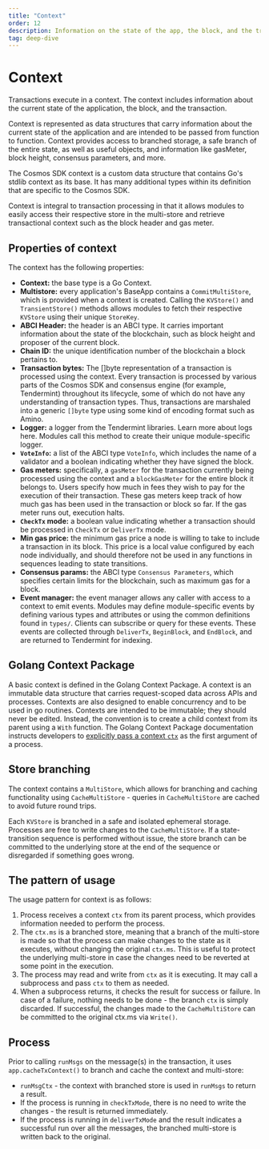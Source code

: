 ```yaml
---
title: "Context"
order: 12
description: Information on the state of the app, the block, and the transaction
tag: deep-dive
---
```


# Context

Transactions execute in a context. The context includes information about the current state of the application, the block, and the transaction.

Context is represented as data structures that carry information about the current state of the application and are intended to be passed from function to function. Context provides access to branched storage, a safe branch of the entire state, as well as useful objects, and information like gasMeter, block height, consensus parameters, and more.

The Cosmos SDK context is a custom data structure that contains Go's stdlib context as its base. It has many additional types within its definition that are specific to the Cosmos SDK.

Context is integral to transaction processing in that it allows modules to easily access their respective store in the multi-store and retrieve transactional context such as the block header and gas meter.

## Properties of context

The context has the following properties:

* **Context:** the base type is a Go Context.
* **Multistore:** every application's BaseApp contains a `CommitMultiStore`, which is provided when a context is created. Calling the `KVStore()` and `TransientStore()` methods allows modules to fetch their respective `KVStore` using their unique `StoreKey`.
* **ABCI Header:** the header is an ABCI type. It carries important information about the state of the blockchain, such as block height and proposer of the current block.
* **Chain ID:** the unique identification number of the blockchain a block pertains to.
* **Transaction bytes:** The []byte representation of a transaction is processed using the context. Every transaction is processed by various parts of the Cosmos SDK and consensus engine (for example, Tendermint) throughout its lifecycle, some of which do not have any understanding of transaction types. Thus, transactions are marshaled into a generic `[]byte` type using some kind of encoding format such as Amino.
* **Logger:** a logger from the Tendermint libraries. Learn more about logs here. Modules call this method to create their unique module-specific logger.
* **`VoteInfo`:** a list of the ABCI type `VoteInfo`, which includes the name of a validator and a boolean indicating whether they have signed the block.
* **Gas meters:** specifically, a `gasMeter` for the transaction currently being processed using the context and a `blockGasMeter` for the entire block it belongs to. Users specify how much in fees they wish to pay for the execution of their transaction. These gas meters keep track of how much gas has been used in the transaction or block so far. If the gas meter runs out, execution halts.
* **`CheckTx` mode:** a boolean value indicating whether a transaction should be processed in `CheckTx` or `DeliverTx` mode.
* **Min gas price:** the minimum gas price a node is willing to take to include a transaction in its block. This price is a local value configured by each node individually, and should therefore not be used in any functions in sequences leading to state transitions.
* **Consensus params:** the ABCI type `Consensus Parameters`, which specifies certain limits for the blockchain, such as maximum gas for a block.
* **Event manager:** the event manager allows any caller with access to a context to emit events. Modules may define module-specific events by defining various types and attributes or using the common definitions found in `types/`. Clients can subscribe or query for these events. These events are collected through `DeliverTx`, `BeginBlock`, and `EndBlock`, and are returned to Tendermint for indexing.

## Golang Context Package

A basic context is defined in the Golang Context Package. A context is an immutable data structure that carries request-scoped data across APIs and processes. Contexts are also designed to enable concurrency and to be used in go routines. Contexts are intended to be immutable; they should never be edited. Instead, the convention is to create a child context from its parent using a `With` function. The Golang Context Package documentation instructs developers to [explicitly pass a context `ctx`](https://pkg.go.dev/context) as the first argument of a process.


## Store branching

The context contains a `MultiStore`, which allows for branching and caching functionality using `CacheMultiStore` - queries in `CacheMultiStore` are cached to avoid future round trips.

Each `KVStore` is branched in a safe and isolated ephemeral storage. Processes are free to write changes to the `CacheMultiStore`. If a state-transition sequence is performed without issue, the store branch can be committed to the underlying store at the end of the sequence or disregarded if something goes wrong.

## The pattern of usage

The usage pattern for context is as follows:

1. Process receives a context `ctx` from its parent process, which provides information needed to perform the process.
2. The `ctx.ms` is a branched store, meaning that a branch of the multi-store is made so that the process can make changes to the state as it executes, without changing the original `ctx.ms`. This is useful to protect the underlying multi-store in case the changes need to be reverted at some point in the execution.
3. The process may read and write from `ctx` as it is executing. It may call a subprocess and pass `ctx` to them as needed.
4. When a subprocess returns, it checks the result for success or failure. In case of a failure, nothing needs to be done - the branch `ctx` is simply discarded. If successful, the changes made to the `CacheMultiStore` can be committed to the original ctx.ms via `Write()`.

## Process

Prior to calling `runMsgs` on the message(s) in the transaction, it uses `app.cacheTxContext()` to branch and cache the context and multi-store:

* `runMsgCtx` - the context with branched store is used in `runMsgs` to return a result.
* If the process is running in `checkTxMode`, there is no need to write the changes - the result is returned immediately.
* If the process is running in `deliverTxMode` and the result indicates a successful run over all the messages, the branched multi-store is written back to the original.
